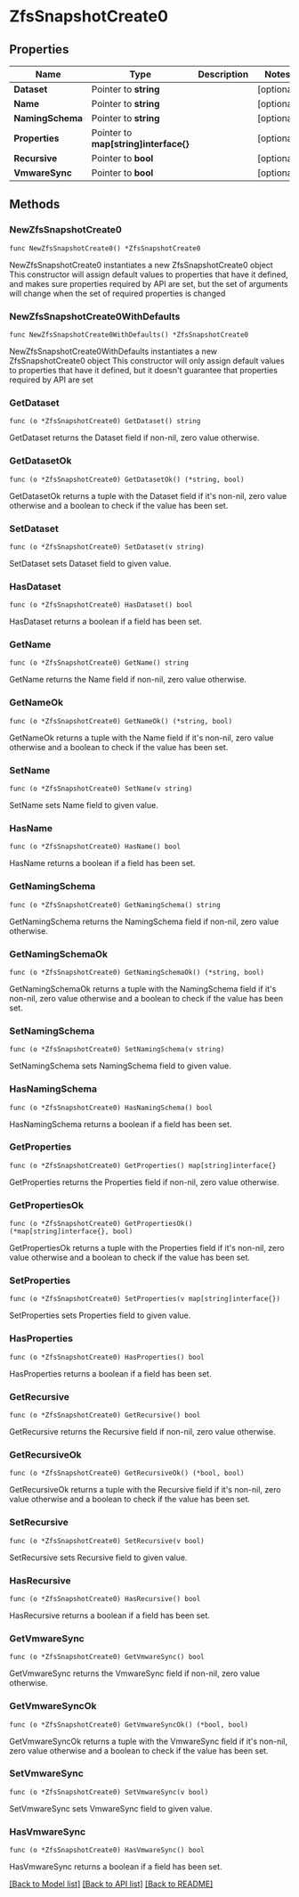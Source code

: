 # ZfsSnapshotCreate0

## Properties

Name | Type | Description | Notes
------------ | ------------- | ------------- | -------------
**Dataset** | Pointer to **string** |  | [optional] 
**Name** | Pointer to **string** |  | [optional] 
**NamingSchema** | Pointer to **string** |  | [optional] 
**Properties** | Pointer to **map[string]interface{}** |  | [optional] 
**Recursive** | Pointer to **bool** |  | [optional] 
**VmwareSync** | Pointer to **bool** |  | [optional] 

## Methods

### NewZfsSnapshotCreate0

`func NewZfsSnapshotCreate0() *ZfsSnapshotCreate0`

NewZfsSnapshotCreate0 instantiates a new ZfsSnapshotCreate0 object
This constructor will assign default values to properties that have it defined,
and makes sure properties required by API are set, but the set of arguments
will change when the set of required properties is changed

### NewZfsSnapshotCreate0WithDefaults

`func NewZfsSnapshotCreate0WithDefaults() *ZfsSnapshotCreate0`

NewZfsSnapshotCreate0WithDefaults instantiates a new ZfsSnapshotCreate0 object
This constructor will only assign default values to properties that have it defined,
but it doesn't guarantee that properties required by API are set

### GetDataset

`func (o *ZfsSnapshotCreate0) GetDataset() string`

GetDataset returns the Dataset field if non-nil, zero value otherwise.

### GetDatasetOk

`func (o *ZfsSnapshotCreate0) GetDatasetOk() (*string, bool)`

GetDatasetOk returns a tuple with the Dataset field if it's non-nil, zero value otherwise
and a boolean to check if the value has been set.

### SetDataset

`func (o *ZfsSnapshotCreate0) SetDataset(v string)`

SetDataset sets Dataset field to given value.

### HasDataset

`func (o *ZfsSnapshotCreate0) HasDataset() bool`

HasDataset returns a boolean if a field has been set.

### GetName

`func (o *ZfsSnapshotCreate0) GetName() string`

GetName returns the Name field if non-nil, zero value otherwise.

### GetNameOk

`func (o *ZfsSnapshotCreate0) GetNameOk() (*string, bool)`

GetNameOk returns a tuple with the Name field if it's non-nil, zero value otherwise
and a boolean to check if the value has been set.

### SetName

`func (o *ZfsSnapshotCreate0) SetName(v string)`

SetName sets Name field to given value.

### HasName

`func (o *ZfsSnapshotCreate0) HasName() bool`

HasName returns a boolean if a field has been set.

### GetNamingSchema

`func (o *ZfsSnapshotCreate0) GetNamingSchema() string`

GetNamingSchema returns the NamingSchema field if non-nil, zero value otherwise.

### GetNamingSchemaOk

`func (o *ZfsSnapshotCreate0) GetNamingSchemaOk() (*string, bool)`

GetNamingSchemaOk returns a tuple with the NamingSchema field if it's non-nil, zero value otherwise
and a boolean to check if the value has been set.

### SetNamingSchema

`func (o *ZfsSnapshotCreate0) SetNamingSchema(v string)`

SetNamingSchema sets NamingSchema field to given value.

### HasNamingSchema

`func (o *ZfsSnapshotCreate0) HasNamingSchema() bool`

HasNamingSchema returns a boolean if a field has been set.

### GetProperties

`func (o *ZfsSnapshotCreate0) GetProperties() map[string]interface{}`

GetProperties returns the Properties field if non-nil, zero value otherwise.

### GetPropertiesOk

`func (o *ZfsSnapshotCreate0) GetPropertiesOk() (*map[string]interface{}, bool)`

GetPropertiesOk returns a tuple with the Properties field if it's non-nil, zero value otherwise
and a boolean to check if the value has been set.

### SetProperties

`func (o *ZfsSnapshotCreate0) SetProperties(v map[string]interface{})`

SetProperties sets Properties field to given value.

### HasProperties

`func (o *ZfsSnapshotCreate0) HasProperties() bool`

HasProperties returns a boolean if a field has been set.

### GetRecursive

`func (o *ZfsSnapshotCreate0) GetRecursive() bool`

GetRecursive returns the Recursive field if non-nil, zero value otherwise.

### GetRecursiveOk

`func (o *ZfsSnapshotCreate0) GetRecursiveOk() (*bool, bool)`

GetRecursiveOk returns a tuple with the Recursive field if it's non-nil, zero value otherwise
and a boolean to check if the value has been set.

### SetRecursive

`func (o *ZfsSnapshotCreate0) SetRecursive(v bool)`

SetRecursive sets Recursive field to given value.

### HasRecursive

`func (o *ZfsSnapshotCreate0) HasRecursive() bool`

HasRecursive returns a boolean if a field has been set.

### GetVmwareSync

`func (o *ZfsSnapshotCreate0) GetVmwareSync() bool`

GetVmwareSync returns the VmwareSync field if non-nil, zero value otherwise.

### GetVmwareSyncOk

`func (o *ZfsSnapshotCreate0) GetVmwareSyncOk() (*bool, bool)`

GetVmwareSyncOk returns a tuple with the VmwareSync field if it's non-nil, zero value otherwise
and a boolean to check if the value has been set.

### SetVmwareSync

`func (o *ZfsSnapshotCreate0) SetVmwareSync(v bool)`

SetVmwareSync sets VmwareSync field to given value.

### HasVmwareSync

`func (o *ZfsSnapshotCreate0) HasVmwareSync() bool`

HasVmwareSync returns a boolean if a field has been set.


[[Back to Model list]](../README.md#documentation-for-models) [[Back to API list]](../README.md#documentation-for-api-endpoints) [[Back to README]](../README.md)


